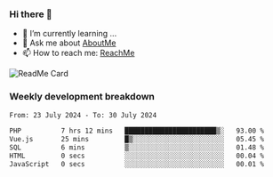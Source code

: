### Hi there 👋

- 🌱 I’m currently learning ...
- 💬 Ask me about [AboutMe](https://www.itzcy.com/about)
- 📫 How to reach me: [ReachMe](https://www.itzcy.com/about)

![ReadMe Card](https://github-readme-stats-ten-gilt.vercel.app/api?username=SuperChenYun&show_icons=true&title_color=fff&icon_color=79ff97&text_color=9f9f9f&bg_color=151515&hide_border=true)

### Weekly development breakdown
<!--START_SECTION:waka-->

```txt
From: 23 July 2024 - To: 30 July 2024

PHP          7 hrs 12 mins   ███████████████████████▒░   93.00 %
Vue.js       25 mins         █▒░░░░░░░░░░░░░░░░░░░░░░░   05.45 %
SQL          6 mins          ▒░░░░░░░░░░░░░░░░░░░░░░░░   01.48 %
HTML         0 secs          ░░░░░░░░░░░░░░░░░░░░░░░░░   00.04 %
JavaScript   0 secs          ░░░░░░░░░░░░░░░░░░░░░░░░░   00.01 %
```

<!--END_SECTION:waka-->
